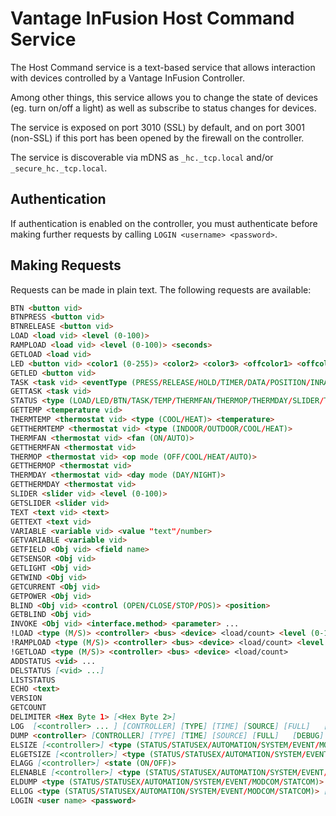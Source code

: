 # Vantage InFusion Host Command Service

The Host Command service is a text-based service that allows interaction with devices controlled by a Vantage InFusion Controller.

Among other things, this service allows you to change the state of devices (eg. turn on/off a light) as well as subscribe to status changes for devices.

The service is exposed on port 3010 (SSL) by default, and on port 3001 (non-SSL) if this port has been opened by the firewall on the controller.

The service is discoverable via mDNS as `_hc._tcp.local` and/or `_secure_hc._tcp.local`.

## Authentication

If authentication is enabled on the controller, you must authenticate before making further requests by calling `LOGIN <username> <password>`.

## Making Requests

Requests can be made in plain text. The following requests are available:

```markdown
BTN <button vid>
BTNPRESS <button vid>
BTNRELEASE <button vid>
LOAD <load vid> <level (0-100)>
RAMPLOAD <load vid> <level (0-100)> <seconds>
GETLOAD <load vid>
LED <button vid> <color1 (0-255)> <color2> <color3> <offcolor1> <offcolor2 (0-255)> <offcolor3> <blinkrate (FAST/MEDIUM/SLOW/VERYSLOW/OFF)>
GETLED <button vid>
TASK <task vid> <eventType (PRESS/RELEASE/HOLD/TIMER/DATA/POSITION/INRANGE/OUTOFRANGE/TEMPERATURE/DAYMODE/FANMODE/OPERATIONMODE/CONNECT/DISCONNECT/BOOT/LEARN/CANCEL/NONE)>
GETTASK <task vid>
STATUS <type (LOAD/LED/BTN/TASK/TEMP/THERMFAN/THERMOP/THERMDAY/SLIDER/TEXT/VARIABLE/BLIND/PAGE/LEDSTATE/IMAGE/WIND/LIGHT/CURRENT/POWER/ALL/NONE)>
GETTEMP <temperature vid>
THERMTEMP <thermostat vid> <type (COOL/HEAT)> <temperature>
GETTHERMTEMP <thermostat vid> <type (INDOOR/OUTDOOR/COOL/HEAT)>
THERMFAN <thermostat vid> <fan (ON/AUTO)>
GETTHERMFAN <thermostat vid>
THERMOP <thermostat vid> <op mode (OFF/COOL/HEAT/AUTO)>
GETTHERMOP <thermostat vid>
THERMDAY <thermostat vid> <day mode (DAY/NIGHT)>
GETTHERMDAY <thermostat vid>
SLIDER <slider vid> <level (0-100)>
GETSLIDER <slider vid>
TEXT <text vid> <text>
GETTEXT <text vid>
VARIABLE <variable vid> <value "text"/number>
GETVARIABLE <variable vid>
GETFIELD <Obj vid> <field name>
GETSENSOR <Obj vid>
GETLIGHT <Obj vid>
GETWIND <Obj vid>
GETCURRENT <Obj vid>
GETPOWER <Obj vid>
BLIND <Obj vid> <control (OPEN/CLOSE/STOP/POS)> <position>
GETBLIND <Obj vid>
INVOKE <Obj vid> <interface.method> <parameter> ...
!LOAD <type (M/S)> <controller> <bus> <device> <load/count> <level (0-100)>
!RAMPLOAD <type (M/S)> <controller> <bus> <device> <load/count> <level (0-100)> <seconds>
!GETLOAD <type (M/S)> <controller> <bus> <device> <load/count>
ADDSTATUS <vid> ...
DELSTATUS [<vid> ...]
LISTSTATUS
ECHO <text>
VERSION
GETCOUNT
DELIMITER <Hex Byte 1> [<Hex Byte 2>]
LOG  [<controller> ... ] [CONTROLLER] [TYPE] [TIME] [SOURCE] [FULL]   [DEBUG] [DUMP] [INFO] [WARNING] [ERROR] [FATAL] [TASK] [DEVICE] [QUERY] [PROF]
DUMP <controller> [CONTROLLER] [TYPE] [TIME] [SOURCE] [FULL]   [DEBUG] [DUMP] [INFO] [WARNING] [ERROR] [FATAL] [TASK] [DEVICE] [QUERY] [PROF]
ELSIZE [<controller>] <type (STATUS/STATUSEX/AUTOMATION/SYSTEM/EVENT/MODCOM/STATCOM)> <size>
ELGETSIZE [<controller>] <type (STATUS/STATUSEX/AUTOMATION/SYSTEM/EVENT/MODCOM/STATCOM)>
ELAGG [<controller>] <state (ON/OFF)>
ELENABLE [<controller>] <type (STATUS/STATUSEX/AUTOMATION/SYSTEM/EVENT/MODCOM/STATCOM)> <state (ON/OFF)>
ELDUMP <type (STATUS/STATUSEX/AUTOMATION/SYSTEM/EVENT/MODCOM/STATCOM)> [PERCENT] [CONTROLLER] [TIME] [TYPE] [HEX] [FULL] [<filter>]
ELLOG <type (STATUS/STATUSEX/AUTOMATION/SYSTEM/EVENT/MODCOM/STATCOM)> [PERCENT] [CONTROLLER] [TIME] [TYPE] [HEX] [FULL] <state (ON/OFF) [<filter>]
LOGIN <user name> <password>
```
